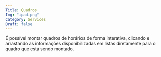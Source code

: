 ```yaml
---
Title: Quadros
Img: "ipad.png"
Category: Services
Draft: false
---
```


É possível montar quadros de horários de forma interativa, clicando e arrastando as informações disponibilizadas em listas diretamente para o quadro que está sendo montado.
